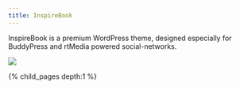 ```yaml
---
title: InspireBook
---
```


InspireBook is a premium WordPress theme, designed especially for BuddyPress and rtMedia powered social-networks.

![](https://rtcamp.cdn77-ssl.net/wp-content/uploads/2014/02/inspirebook-screenshot.png)

{% child_pages depth:1 %}
